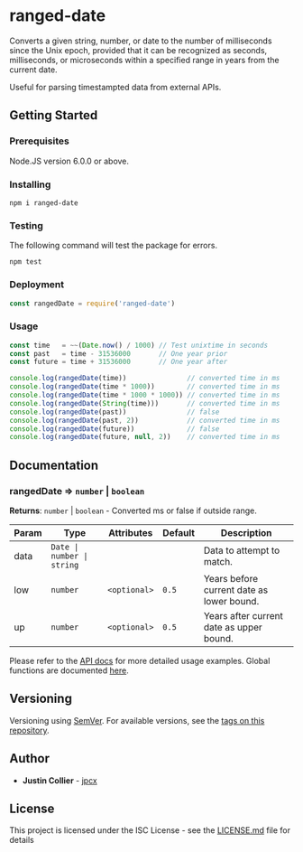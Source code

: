 # ranged-date

Converts a given string, number, or date to the number of milliseconds since the Unix epoch, provided that it can be recognized as seconds, milliseconds, or microseconds within a specified range in years from the current date.

Useful for parsing timestampted data from external APIs.

## Getting Started

### Prerequisites

Node.JS version 6.0.0 or above.

### Installing

```
npm i ranged-date
```

### Testing

The following command will test the package for errors.

```
npm test
```

### Deployment

```js
const rangedDate = require('ranged-date')
```

### Usage

```js
const time   = ~~(Date.now() / 1000) // Test unixtime in seconds
const past   = time - 31536000       // One year prior
const future = time + 31536000       // One year after

console.log(rangedDate(time))               // converted time in ms
console.log(rangedDate(time * 1000))        // converted time in ms
console.log(rangedDate(time * 1000 * 1000)) // converted time in ms
console.log(rangedDate(String(time)))       // converted time in ms
console.log(rangedDate(past))               // false
console.log(rangedDate(past, 2))            // converted time in ms
console.log(rangedDate(future))             // false
console.log(rangedDate(future, null, 2))    // converted time in ms
```

## Documentation

### rangedDate ⇒ <code>number</code> \| <code>boolean</code>

**Returns**: <code>number</code> \| <code>boolean</code> - Converted ms or false if outside range.  

| Param | Type | Attributes | Default | Description |
| --- | --- | --- | --- | --- |
| data | <code>Date &#124; number &#124; string</code> |  |  | Data to attempt to match. |
| low | <code>number</code> | <code>&#60;optional&#62;</code> | <code>0.5</code> | Years before current date as lower bound. |
| up | <code>number</code> | <code>&#60;optional&#62;</code> | <code>0.5</code> | Years after current date as upper bound. |

Please refer to the [API docs](https://github.com/jpcx/ranged-date/blob/master/docs/API.md) for more detailed usage examples.
Global functions are documented [here](https://github.com/jpcx/ranged-date/blob/master/docs/global.md).

## Versioning

Versioning using [SemVer](http://semver.org/). For available versions, see the [tags on this repository](https://github.com/jpcx/ranged-date/tags).

## Author

* **Justin Collier** - [jpcx](https://github.com/jpcx)

## License

This project is licensed under the ISC License - see the [LICENSE.md](https://github.com/jpcx/ranged-date/blob/master/LICENSE.md) file for details
